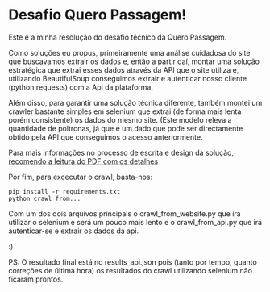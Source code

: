 # Desafio Quero Passagem!

Este é a minha resolução do desafio técnico da Quero Passagem.

Como soluções eu propus, primeiramente uma análise cuidadosa do site que buscavamos extrair os dados e, então
a partir daí, montar uma solução estratégica que extrai esses dados através da API que o site utiliza e, utilizando BeautifulSoup
conseguimos extrair e autenticar nosso cliente (python.requests) com a Api da plataforma.

Além disso, para garantir uma solução técnica diferente, também montei um crawler bastante simples em selenium que extrai (de forma mais lenta
porém consistente) os dados do mesmo site. (Este modelo releva a quantidade de poltronas, já que é um dado que pode ser directamente obtido pela API que conseguimos o acesso anteriormente.

Para mais informações no processo de escrita e design da solução, [recomendo a leitura do PDF com os detalhes](https://github.com/BrunoMarinhoM/Desafio-Quero-Passagem/blob/main/Teste%20Quero%20Passagem.pdf)

Por fim, para excecutar o crawl, basta-nos:

```
pip install -r requirements.txt
python crawl_from...
```

Com um dos dois arquivos principais o crawl_from_website.py que irá utilizar o selenium e será um pouco mais lento
e o crawl_from_api.py que irá autenticar-se e extrair os dados da api.

:)

PS: O resultado final está no results_api.json pois (tanto por tempo, quanto correções de última hora) os resultados 
do crawl utilizando selenium não ficaram prontos. 
